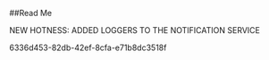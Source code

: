 ﻿##Read Me

NEW HOTNESS: ADDED LOGGERS TO THE NOTIFICATION SERVICE

6336d453-82db-42ef-8cfa-e71b8dc3518f
